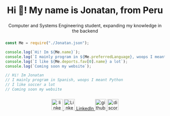 <h1 align="center">Hi 👋! My name is Jonatan, from Peru</h1>


###

<p align="center">Computer and Systems Engineering student, expanding my knowledge in the backend</p>

###
```javascript
const Me = require("./Jonatan.json");

console.log(`Hi! Im ${Me.name}`);
console.log(`I mainly program in ${Me.preferredLanguage}, woops I meant ${Me.preferredProgrammingLanguage}`);
console.log(`I like ${Me.deports.fav[0].name} a lot`);
console.log(`Coming soon my website`);

// Hi! Im Jonatan
// I mainly program in Spanish, woops I meant Python
// I like soccer a lot
// Coming soon my website
```
###

<div align="center">
     <a href="https://www.linkedin.com/in/jonatan-ayacila/" target="_blank"> 
    <img src="https://img.shields.io/static/v1?message=LinkedIn&logo=linkedin&label=&color=0077B5&logoColor=white&labelColor=&style=for-the-badge" height="35" alt="linkedin logo" /> 
  </a> 
<a href="https://www.linkedin.com/in/jonatan-ayacila/" target="_blank">
        <img src="https://cdn-icons-png.flaticon.com/512/174/174857.png&label=&color=0077B5&logoColor=white&labelColor=&style=for-the-badge" alt="LinkedIn logo" height="35"/>
        LinkedIn
</a>
  <a href="https://github.com/zJona13" target="_blank"> 
    <img src="https://img.shields.io/static/v1?message=GitHub&logo=github&label=&color=181717&logoColor=white&labelColor=&style=for-the-badge" height="35" alt="github logo" /> 
  </a> 
  <a href="https://discordapp.com/users/jonatanxitodev" target="_blank"> 
    <img src="https://img.shields.io/static/v1?message=Discord&logo=discord&label=&color=5865F2&logoColor=white&labelColor=&style=for-the-badge" height="35" alt="discord logo" /> 
  </a> 
</div>

